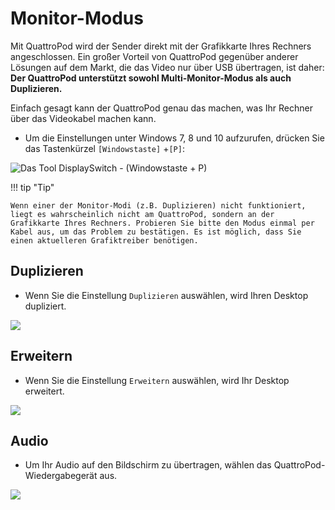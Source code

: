 # Monitor-Modus

Mit QuattroPod wird der Sender direkt mit der Grafikkarte Ihres Rechners angeschlossen. Ein großer Vorteil von QuattroPod gegenüber anderer Lösungen auf dem Markt, die das Video nur über USB übertragen, ist daher: **Der QuattroPod unterstützt sowohl Multi-Monitor-Modus als auch Duplizieren.**

Einfach gesagt kann der QuattroPod genau das machen, was Ihr Rechner über das Videokabel machen kann.

* Um die Einstellungen unter Windows 7, 8 und 10 aufzurufen, drücken Sie das Tastenkürzel `[Windowstaste]` +`[P]`:

![Das Tool DisplaySwitch - (Windowstaste + P)](/assets/img/displayswitch.jpg)

!!! tip "Tip"
    
	Wenn einer der Monitor-Modi (z.B. Duplizieren) nicht funktioniert, liegt es wahrscheinlich nicht am QuattroPod, sondern an der Grafikkarte Ihres Rechners. Probieren Sie bitte den Modus einmal per Kabel aus, um das Problem zu bestätigen. Es ist möglich, dass Sie einen aktuelleren Grafiktreiber benötigen.
	
## Duplizieren

* Wenn Sie die Einstellung `Duplizieren` auswählen, wird Ihren Desktop dupliziert.

![](/assets/img/duplicate.jpg)


## Erweitern

* Wenn Sie die Einstellung `Erweitern` auswählen, wird Ihr Desktop erweitert.

![](/assets/img/extend.jpg)

## Audio

* Um Ihr Audio auf den Bildschirm zu übertragen, wählen das QuattroPod-Wiedergabegerät aus.

![](/assets/img/sound.jpg)

